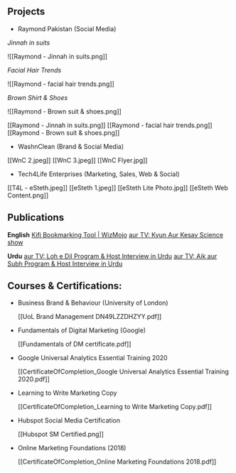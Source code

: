 ## Projects

- Raymond Pakistan (Social Media)

*Jinnah in suits*

![[Raymond - Jinnah in suits.png]]


*Facial Hair Trends*

![[Raymond - facial hair trends.png]]


*Brown Shirt & Shoes*

![[Raymond - Brown suit & shoes.png]]




[[Raymond - Jinnah in suits.png]]
[[Raymond - facial hair trends.png]]
[[Raymond - Brown suit & shoes.png]]

- WashnClean (Brand & Social Media)

[[WnC 2.jpeg]]
[[WnC 3.jpeg]]
[[WnC Flyer.jpg]]

- Tech4Life Enterprises (Marketing, Sales, Web & Social)

[[T4L - eSteth.jpeg]]
[[eSteth 1.jpeg]]
[[eSteth Lite Photo.jpg]]
[[eSteth Web Content.png]]


## Publications

**English**
[Kifi Bookmarking Tool | WizMojo](https://wizmojo.com/kifi-turns-bookmarking-into-collective-learning/)
[aur TV: Kyun Aur Kesay Science show](https://dnd.com.pk/kyun-aur-kesay-show/261979)

**Urdu**
[aur TV: Loh e Dil Program & Host Interview in Urdu](https://khabarnamay.com/2022/03/03/%d9%84%d9%88%d8%ad-%d9%90%d8%af%d9%84/)
[aur TV: Aik aur Subh Program & Host Interview  in Urdu](http://drtnews.com/ur/archives/8955)

## Courses & Certifications:
- Business Brand & Behaviour (University of London)

    [[UoL Brand Management DN49LZZDHZYY.pdf]]

- Fundamentals of Digital Marketing (Google)

    [[Fundamentals of DM certificate.pdf]]

- Google Universal Analytics Essential Training 2020

    [[CertificateOfCompletion_Google Universal Analytics Essential Training 2020.pdf]]

- Learning to Write Marketing Copy

    [[CertificateOfCompletion_Learning to Write Marketing Copy.pdf]]

- Hubspot Social Media Certification

    [[Hubspot SM Certified.png]]

- Online Marketing Foundations (2018)

    [[CertificateOfCompletion_Online Marketing Foundations 2018.pdf]]